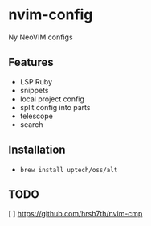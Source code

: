# nvim-config
Ny NeoVIM configs

## Features

* LSP Ruby
* snippets
* local project config
* split config into parts
* telescope
* search

## Installation

* `brew install uptech/oss/alt`

## TODO

[ ] https://github.com/hrsh7th/nvim-cmp
